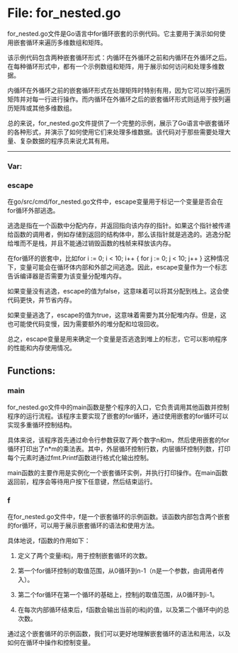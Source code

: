 # File: for_nested.go

for_nested.go文件是Go语言中for循环嵌套的示例代码。它主要用于演示如何使用嵌套循环来遍历多维数组和矩阵。

该示例代码包含两种嵌套循环形式：内循环在外循环之前和内循环在外循环之后。在每种循环形式中，都有一个示例数组和矩阵，用于展示如何访问和处理多维数据。

内循环在外循环之前的嵌套循环形式在处理矩阵时特别有用，因为它可以按行遍历矩阵并对每一行进行操作。而内循环在外循环之后的嵌套循环形式则适用于按列遍历矩阵或其他多维数组。

总的来说，for_nested.go文件提供了一个完整的示例，展示了Go语言中嵌套循环的各种形式，并演示了如何使用它们来处理多维数据。该代码对于那些需要处理大量、复杂数据的程序员来说尤其有用。




---

### Var:

### escape

在go/src/cmd/for_nested.go文件中，escape变量用于标记一个变量是否会在for循环外部逃逸。

逃逸是指在一个函数中分配内存，并返回指向该内存的指针。如果这个指针被传递给函数的调用者，例如存储到返回的结构体中，那么该指针就是逃逸的。逃逸分配给堆而不是栈，并且不能通过销毁函数的栈帧来释放该内存。

在for循环的嵌套中，比如for i := 0; i < 10; i++ { for j := 0; j < 10; j++ } 这种情况下，变量可能会在循环体内部和外部之间逃逸。因此，escape变量作为一个标志告诉编译器是否需要为该变量分配堆内存。

如果变量没有逃逸，escape的值为false，这意味着可以将其分配到栈上。这会使代码更快，并节省内存。

如果变量逃逸了，escape的值为true，这意味着需要为其分配堆内存。但是，这也可能使代码变慢，因为需要额外的堆分配和垃圾回收。

总之，escape变量是用来确定一个变量是否逃逸到堆上的标志，它可以影响程序的性能和内存使用情况。



## Functions:

### main

for_nested.go文件中的main函数是整个程序的入口，它负责调用其他函数并控制程序的运行流程。该程序主要实现了嵌套的for循环，通过使用嵌套的for循环可以实现多重循环控制结构。

具体来说，该程序首先通过命令行参数获取了两个数字n和m，然后使用嵌套的for循环打印出了n*m的乘法表。其中，外层循环控制行数，内层循环控制列数，打印每个元素时通过fmt.Printf函数进行格式化输出控制。

main函数的主要作用是实例化一个嵌套循环实例，并执行打印操作。在main函数返回前，程序会等待用户按下任意键，然后结束运行。



### f

在for_nested.go文件中，f是一个嵌套循环的示例函数。该函数内部包含两个嵌套的for循环，可以用于展示嵌套循环的语法和使用方法。

具体地说，f函数的作用如下：

1. 定义了两个变量i和j，用于控制嵌套循环的次数。

2. 第一个for循环控制i的取值范围，从0循环到n-1（n是一个参数，由调用者传入）。

3. 第二个for循环在第一个循环的基础上，控制j的取值范围，从0循环到i-1。

4. 在每次内部循环结束后，f函数会输出当前的i和j的值，以及第二个循环中j的总次数。

通过这个嵌套循环的示例函数，我们可以更好地理解嵌套循环的语法和用法，以及如何在循环中操作和控制变量。



